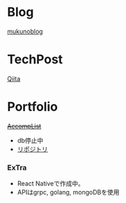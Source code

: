 # Blog

[mukunoblog](https://mukunoblog.com)

# TechPost
[Qiita](https://qiita.com/rai_wtnb)

# Portfolio
~~[AccompList](https://accomplist.work)~~
- db停止中
- [リポジトリ](https://github.com/rai-wtnb/accomplist-api)

### ExTra
- React Nativeで作成中。
- APIはgrpc, golang, mongoDBを使用
